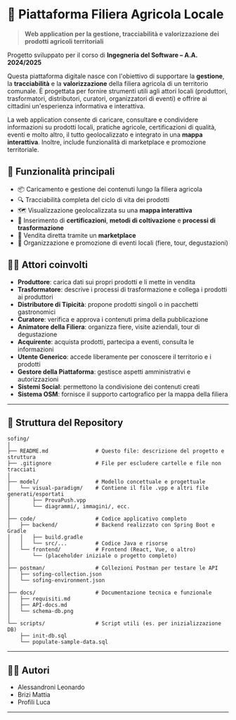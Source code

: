 # 🌾 Piattaforma Filiera Agricola Locale

> **Web application per la gestione, tracciabilità e valorizzazione dei prodotti agricoli territoriali**

Progetto sviluppato per il corso di **Ingegneria del Software – A.A. 2024/2025**

Questa piattaforma digitale nasce con l'obiettivo di supportare la **gestione**, la **tracciabilità** e la **valorizzazione** della filiera agricola di un territorio comunale. È progettata per fornire strumenti utili agli attori locali (produttori, trasformatori, distributori, curatori, organizzatori di eventi) e offrire ai cittadini un'esperienza informativa e interattiva.

La web application consente di caricare, consultare e condividere informazioni su prodotti locali, pratiche agricole, certificazioni di qualità, eventi e molto altro, il tutto geolocalizzato e integrato in una **mappa interattiva**. Inoltre, include funzionalità di marketplace e promozione territoriale.

## 🚜 Funzionalità principali

- 📦 Caricamento e gestione dei contenuti lungo la filiera agricola  
- 🔍 Tracciabilità completa del ciclo di vita dei prodotti  
- 🗺️ Visualizzazione geolocalizzata su una **mappa interattiva**  
- 🧾 Inserimento di **certificazioni**, **metodi di coltivazione** e **processi di trasformazione**  
- 🛒 Vendita diretta tramite un **marketplace**  
- 🎪 Organizzazione e promozione di eventi locali (fiere, tour, degustazioni)

## 🧑‍🌾 Attori coinvolti

- **Produttore**: carica dati sui propri prodotti e li mette in vendita  
- **Trasformatore**: descrive i processi di trasformazione e collega i prodotti ai produttori  
- **Distributore di Tipicità**: propone prodotti singoli o in pacchetti gastronomici  
- **Curatore**: verifica e approva i contenuti prima della pubblicazione  
- **Animatore della Filiera**: organizza fiere, visite aziendali, tour di degustazione  
- **Acquirente**: acquista prodotti, partecipa a eventi, consulta le informazioni  
- **Utente Generico**: accede liberamente per conoscere il territorio e i prodotti  
- **Gestore della Piattaforma**: gestisce aspetti amministrativi e autorizzazioni  
- **Sistemi Social**: permettono la condivisione dei contenuti creati  
- **Sistema OSM**: fornisce il supporto cartografico per la mappa della filiera
  
---

## 📁 Struttura del Repository

```text
sofing/
│
├── README.md               # Questo file: descrizione del progetto e struttura
├── .gitignore              # File per escludere cartelle e file non tracciati
│
├── model/                  # Modello concettuale e progettuale
│   └── visual-paradigm/    # Contiene il file .vpp e altri file generati/esportati
│       ├── ProvaPush.vpp
│       └── diagrammi/, immagini/, ecc.
│
├── code/                   # Codice applicativo completo
│   ├── backend/            # Backend realizzato con Spring Boot e Gradle
│   │   ├── build.gradle
│   │   └── src/...         # Codice Java e risorse
│   └── frontend/           # Frontend (React, Vue, o altro)
│       └── (placeholder iniziale o progetto completo)
│
├── postman/                # Collezioni Postman per testare le API
│   ├── sofing-collection.json
│   └── sofing-environment.json
│
├── docs/                   # Documentazione tecnica e funzionale
│   ├── requisiti.md
│   ├── API-docs.md
│   └── schema-db.png
│
└── scripts/                # Script utili (es. per inizializzazione DB)
    ├── init-db.sql
    └── populate-sample-data.sql
```

---

## 👨‍💻 Autori

- Alessandroni Leonardo  
- Brizi Mattia  
- Profili Luca  

---
